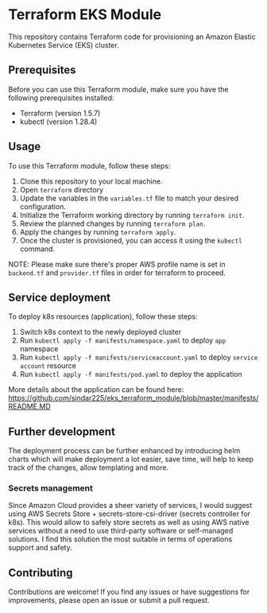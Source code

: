 # Terraform EKS Module

This repository contains Terraform code for provisioning an Amazon Elastic Kubernetes Service (EKS) cluster.

## Prerequisites

Before you can use this Terraform module, make sure you have the following prerequisites installed:

- Terraform (version 1.5.7)
- kubectl (version 1.28.4)

## Usage

To use this Terraform module, follow these steps:

1. Clone this repository to your local machine.
2. Open `terraform` directory
3. Update the variables in the `variables.tf` file to match your desired configuration.
4. Initialize the Terraform working directory by running `terraform init`.
5. Review the planned changes by running `terraform plan`.
6. Apply the changes by running `terraform apply`.
7. Once the cluster is provisioned, you can access it using the `kubectl` command.

NOTE: Please make sure there's proper AWS profile name is set in `backend.tf` and `provider.tf` files in order for terraform to proceed.

## Service deployment

To deploy k8s resources (application), follow these steps:
1. Switch k8s context to the newly deployed cluster 
2. Run `kubectl apply -f manifests/namespace.yaml` to deploy `app` namespace
3. Run `kubectl apply -f manifests/serviceaccount.yaml` to deploy `service account` resource
4. Run `kubectl apply -f manifests/pod.yaml` to deploy the application

More details about the application can be found here: https://github.com/sindar225/eks_terraform_module/blob/master/manifests/README.MD

## Further development
The deployment process can be further enhanced by introducing helm charts which will make deployment a lot easier, save time, will help to keep track of the changes, allow templating and more. 

### Secrets management 
Since Amazon Cloud provides a sheer variety of services, I would suggest using AWS Secrets Store + secrets-store-csi-driver (secrets controller for k8s). This would allow to safely store secrets as well as using AWS native services without a need to use third-party software or self-managed solutions. I find this solution the most suitable in terms of operations support and safety.

## Contributing

Contributions are welcome! If you find any issues or have suggestions for improvements, please open an issue or submit a pull request.
